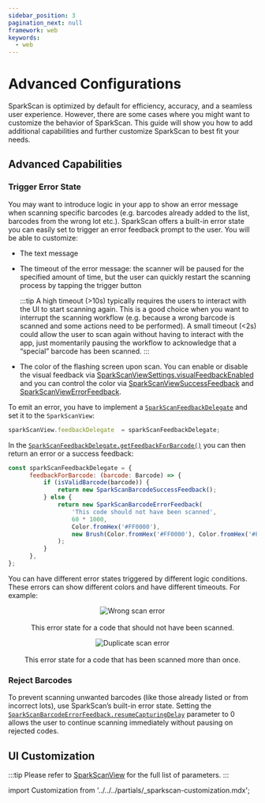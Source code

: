 ```yaml
---
sidebar_position: 3
pagination_next: null
framework: web
keywords:
  - web
---
```


# Advanced Configurations

SparkScan is optimized by default for efficiency, accuracy, and a seamless user experience. However, there are some cases where you might want to customize the behavior of SparkScan. This guide will show you how to add additional capabilities and further customize SparkScan to best fit your needs.

## Advanced Capabilities

### Trigger Error State

You may want to introduce logic in your app to show an error message when scanning specific barcodes (e.g. barcodes already added to the list, barcodes from the wrong lot etc.). SparkScan offers a built-in error state you can easily set to trigger an error feedback prompt to the user. You will be able to customize:

- The text message
- The timeout of the error message: the scanner will be paused for the specified amount of time, but the user can quickly restart the scanning process by tapping the trigger button

    :::tip
    A high timeout (>10s) typically requires the users to interact with the UI to start scanning again. This is a good choice when you want to interrupt the scanning workflow (e.g. because a wrong barcode is scanned and some actions need to be performed). A small timeout (\<2s) could allow the user to scan again without having to interact with the app, just momentarily pausing the workflow to acknowledge that a “special” barcode has been scanned.
    :::

- The color of the flashing screen upon scan. You can enable or disable the visual feedback via [SparkScanViewSettings.visualFeedbackEnabled](https://docs.scandit.com/data-capture-sdk/web/barcode-capture/api/ui/spark-scan-view-settings.html#property-scandit.datacapture.barcode.spark.ui.SparkScanViewSettings.VisualFeedbackEnabled) and you can control the color via [SparkScanViewSuccessFeedback](https://docs.scandit.com/data-capture-sdk/web/barcode-capture/api/ui/spark-scan-view-feedback.html#class-scandit.datacapture.barcode.spark.ui.SparkScanViewSuccessFeedback) and [SparkScanViewErrorFeedback](https://docs.scandit.com/data-capture-sdk/web/barcode-capture/api/ui/spark-scan-view-feedback.html#class-scandit.datacapture.barcode.spark.ui.SparkScanViewErrorFeedback).

To emit an error, you have to implement a [`SparkScanFeedbackDelegate`](https://docs.scandit.com/data-capture-sdk/web/barcode-capture/api/spark-scan-feedback-delegate.html#interface-scandit.datacapture.barcode.spark.feedback.ISparkScanFeedbackDelegate) and set it to the `SparkScanView`:

```js
sparkScanView.feedbackDelegate  = sparkScanFeedbackDelegate;
```

In the [`SparkScanFeedbackDelegate.getFeedbackForBarcode()`](https://docs.scandit.com/data-capture-sdk/web/barcode-capture/api/spark-scan-feedback-delegate.html#method-scandit.datacapture.barcode.spark.feedback.ISparkScanFeedbackDelegate.GetFeedbackForBarcode) you can then return an error or a success feedback:

```js
const sparkScanFeedbackDelegate = {
      feedbackForBarcode: (barcode: Barcode) => {
          if (isValidBarcode(barcode)) {
              return new SparkScanBarcodeSuccessFeedback();
          } else {
              return new SparkScanBarcodeErrorFeedback(
                  'This code should not have been scanned',
                  60 * 1000,
                  Color.fromHex('#FF0000'),
                  new Brush(Color.fromHex('#FF0000'), Color.fromHex('#FF0000'), 1),
              );
          }
      },
};
```

You can have different error states triggered by different logic conditions. These errors can show different colors and have different timeouts. For example:

<p align="center">
  <img src="/img/sparkscan/error-wrong.png" alt="Wrong scan error" /><br></br>This error state for a code that should not have been scanned.
</p>

<p align="center">
  <img src="/img/sparkscan/error-duplicate.png" alt="Duplicate scan error" /><br></br>This error state for a code that has been scanned more than once.
</p>

### Reject Barcodes

To prevent scanning unwanted barcodes (like those already listed or from incorrect lots), use SparkScan’s built-in error state. Setting the [`SparkScanBarcodeErrorFeedback.resumeCapturingDelay`](https://docs.scandit.com/data-capture-sdk/web/barcode-capture/api/ui/spark-scan-barcode-feedback.html#property-scandit.datacapture.barcode.spark.feedback.Error.ResumeCapturingDelay) parameter to 0 allows the user to continue scanning immediately without pausing on rejected codes.

## UI Customization

:::tip
Please refer to [SparkScanView](https://docs.scandit.com/data-capture-sdk/web/barcode-capture/api/ui/spark-scan-view.html#class-scandit.datacapture.barcode.spark.ui.SparkScanView) for the full list of parameters.
:::

import Customization from '../../../partials/_sparkscan-customization.mdx';

<Customization/>

